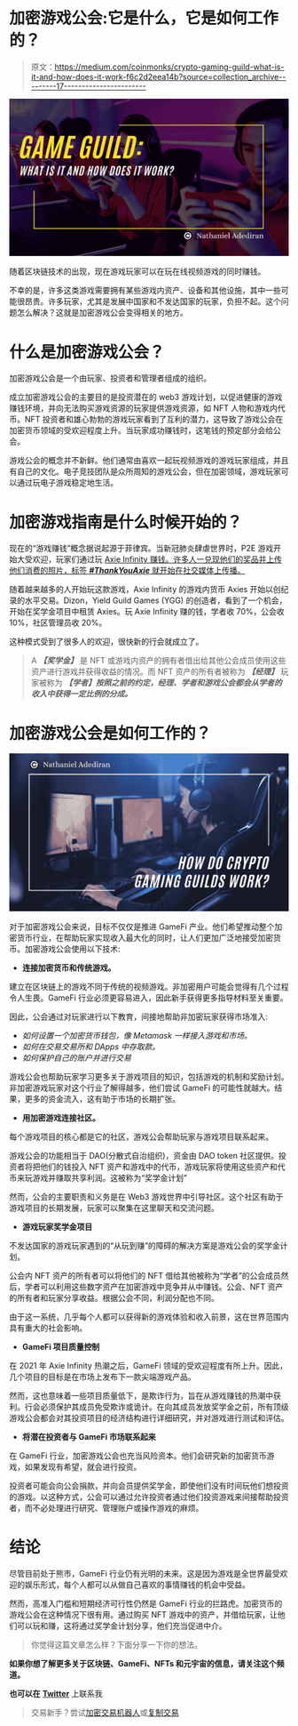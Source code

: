 # 加密游戏公会:它是什么，它是如何工作的？

> 原文：<https://medium.com/coinmonks/crypto-gaming-guild-what-is-it-and-how-does-it-work-f6c2d2eea14b?source=collection_archive---------17----------------------->

![](img/cfa750bcbef4077cf210986d2057820f.png)

随着区块链技术的出现，现在游戏玩家可以在玩在线视频游戏的同时赚钱。

不幸的是，许多这类游戏需要拥有某些游戏内资产、设备和其他设施，其中一些可能很昂贵。许多玩家，尤其是发展中国家和不发达国家的玩家，负担不起。这个问题怎么解决？这就是加密游戏公会变得相关的地方。

# 什么是加密游戏公会？

加密游戏公会是一个由玩家、投资者和管理者组成的组织。

成立加密游戏公会的主要目的是投资潜在的 web3 游戏计划，以促进健康的游戏赚钱环境，并向无法购买游戏资源的玩家提供游戏资源，如 NFT 人物和游戏内代币。NFT 投资者和雄心勃勃的游戏玩家看到了互利的潜力，这导致了游戏公会在加密货币领域的受欢迎程度上升。当玩家成功赚钱时，这笔钱的预定部分会给公会。

游戏公会的概念并不新鲜。他们通常由喜欢一起玩视频游戏的游戏玩家组成，并且有自己的文化。电子竞技团队是众所周知的游戏公会，但在加密领域，游戏玩家可以通过玩电子游戏稳定地生活。

# 加密游戏指南是什么时候开始的？

现在的“游戏赚钱”概念据说起源于菲律宾。当新冠肺炎肆虐世界时，P2E 游戏开始大受欢迎，玩家们通过玩 [Axie Infinity 赚钱。许多人一兑现他们的奖品并上传他们消费的照片，标签 ***#ThankYouAxie*** 就开始在社交媒体上传播。](https://axieinfinity.com/)

随着越来越多的人开始玩这款游戏，Axie Infinity 的游戏内货币 Axies 开始以创纪录的水平交易。Dizon，Yield Guild Games (YGG) 的创造者，看到了一个机会，开始在奖学金项目中租赁 Axies。玩 Axie Infinity 赚的钱，学者收 70%，公会收 10%，社区管理员收 20%。

这种模式受到了很多人的欢迎，很快新的行会就成立了。

> A ***【奖学金】*** 是 NFT 或游戏内资产的拥有者借出给其他公会成员使用这些资产进行游戏并获得收益的情况。而 NFT 资产的所有者被称为 ***【经理】*** 玩家被称为 ***【学者】按照之前的约定，经理、学者和游戏公会都会从学者的收入中获得一定比例的分成。***

# 加密游戏公会是如何工作的？

![](img/07dad8a5c75363d8c572df719aef373f.png)

对于加密游戏公会来说，目标不仅仅是推进 GameFi 产业。他们希望推动整个加密货币行业，在帮助玩家实现收入最大化的同时，让人们更加广泛地接受加密货币。加密游戏公会使用以下技术:

*   **连接加密货币和传统游戏。**

建立在区块链上的游戏不同于传统的视频游戏。非加密用户可能会觉得有几个过程令人生畏。GameFi 行业必须更容易进入，因此新手获得更多指导材料至关重要。

因此，公会通过对玩家进行以下教育，间接地帮助非加密玩家获得市场准入:

*   *如何设置一个加密货币钱包，像 Metamask 一样接入游戏和市场。*
*   *如何在交易交易所和 DApps 中存取款。*
*   *如何保护自己的账户并进行交易*

游戏公会也帮助玩家学习更多关于游戏项目的知识，包括游戏的机制和奖励计划。非加密游戏玩家对这个行业了解得越多，他们尝试 GameFi 的可能性就越大。结果，更多的资金流入，这有助于市场的长期扩张。

*   **用加密游戏连接社区。**

每个游戏项目的核心都是它的社区，游戏公会帮助玩家与游戏项目联系起来。

游戏公会的功能相当于 DAO(分散式自治组织)，资金由 DAO token 社区提供。投资者将把他们的钱投入 NFT 资产和游戏中的代币，游戏玩家将使用这些资产和代币来玩游戏并赚取共享利润。这被称为“奖学金计划”

然而，公会的主要职责和义务是在 Web3 游戏世界中引导社区。这个社区有助于游戏项目的长期发展，玩家可以聚集在这里聊天和交流问题。

*   **游戏玩家奖学金项目**

不发达国家的游戏玩家遇到的“从玩到赚”的障碍的解决方案是游戏公会的奖学金计划。

公会内 NFT 资产的所有者可以将他们的 NFT 借给其他被称为“学者”的公会成员然后，学者可以利用这些数字资产在加密游戏中竞争并从中赚钱。公会、NFT 资产的所有者和玩家分享收益。根据公会不同，利润分配也不同。

由于这一系统，几乎每个人都可以获得新的游戏体验和收入前景，这在世界范围内具有重大的社会影响。

*   **GameFi 项目质量控制**

在 2021 年 Axie Infinity 热潮之后，GameFi 领域的受欢迎程度有所上升。因此，几个项目的目标是在市场上发布下一款尖端游戏产品。

然而，这也意味着一些项目质量低下，是欺诈行为，旨在从游戏赚钱的热潮中获利。行会必须保护其成员免受欺诈或诡计。在向其成员发放奖学金之前，所有顶级游戏公会都会对其投资项目的经济结构进行详细研究，并对游戏进行测试和评估。

*   **将潜在投资者与 GameFi 市场联系起来**

在 GameFi 行业，加密游戏公会也充当风险资本。他们会研究新的加密货币游戏，如果发现有希望，就会进行投资。

投资者可能会向公会捐款，并向会员提供奖学金，即使他们没有时间玩他们想投资的游戏。以这种方式，公会可以通过允许投资者通过他们投资游戏来间接帮助投资者，而不必处理进行研究、管理账户或操作游戏的麻烦。

# 结论

尽管目前处于熊市，GameFi 行业仍有光明的未来。这是因为游戏是全世界最受欢迎的娱乐形式，每个人都可以从做自己喜欢的事情赚钱的机会中受益。

然而，高准入门槛和短期经济可行性仍然是 GameFi 行业的拦路虎。加密货币的游戏公会在这种情况下很有用。通过购买 NFT 游戏中的资产，并借给玩家，让他们可以玩和赚，这将通过奖学金计划分享，他们充当促进中介。

> 你觉得这篇文章怎么样？下面分享一下你的想法。

**如果你想了解更多关于区块链、GameFi、NFTs 和元宇宙的信息，请关注这个频道。**

**也可以在** [**Twitter**](http://twitter.com/angelnath001) 上联系我

> 交易新手？尝试[加密交易机器人](/coinmonks/crypto-trading-bot-c2ffce8acb2a)或[复制交易](/coinmonks/top-10-crypto-copy-trading-platforms-for-beginners-d0c37c7d698c)